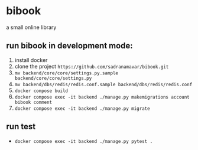 # bibook

a small online library 

## run bibook in development mode:

1. install docker 
2. clone the project ```https://github.com/sadranamavar/bibook.git```
3. ```mv backend/core/core/settings.py.sample backend/core/core/settings.py```
4. ```mv backend/dbs/redis/redis.conf.sample backend/dbs/redis/redis.conf```
5. ```docker compose build ```
6. ```docker compose exec -it backend ./manage.py makemigrations account bibook comment```
7. ```docker compose exec -it backend ./manage.py migrate```

## run test 
- ```docker compose exec -it backend ./manage.py pytest .```